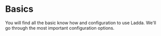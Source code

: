 # Basics

You will find all the basic know how and configuration to use Ladda. We'll go through the most important configuration options.
